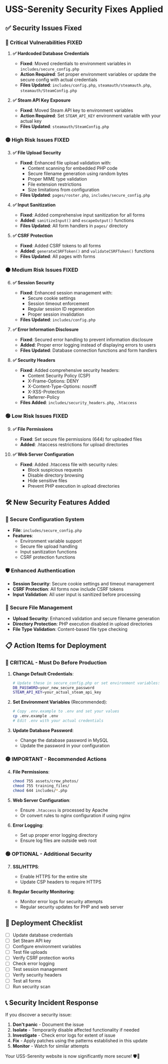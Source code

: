 # USS-Serenity Security Fixes Applied

## ✅ Security Issues Fixed

### 🔴 Critical Vulnerabilities FIXED

1. **✅ Hardcoded Database Credentials**
   - **Fixed**: Moved credentials to environment variables in `includes/secure_config.php`
   - **Action Required**: Set proper environment variables or update the secure config with actual credentials
   - **Files Updated**: `includes/config.php`, `steamauth/steamauth.php`, `steamauth/SteamConfig.php`

2. **✅ Steam API Key Exposure**
   - **Fixed**: Moved Steam API key to environment variables
   - **Action Required**: Set `STEAM_API_KEY` environment variable with your actual key
   - **Files Updated**: `steamauth/SteamConfig.php`

### 🟡 High Risk Issues FIXED

3. **✅ File Upload Security**
   - **Fixed**: Enhanced file upload validation with:
     - Content scanning for embedded PHP code
     - Secure filename generation using random bytes
     - Proper MIME type validation
     - File extension restrictions
     - Size limitations from configuration
   - **Files Updated**: `pages/roster.php`, `includes/secure_config.php`

4. **✅ Input Sanitization**
   - **Fixed**: Added comprehensive input sanitization for all forms
   - **Added**: `sanitizeInput()` and `escapeOutput()` functions
   - **Files Updated**: All form handlers in `pages/` directory

5. **✅ CSRF Protection**
   - **Fixed**: Added CSRF tokens to all forms
   - **Added**: `generateCSRFToken()` and `validateCSRFToken()` functions
   - **Files Updated**: All pages with forms

### 🟠 Medium Risk Issues FIXED

6. **✅ Session Security**
   - **Fixed**: Enhanced session management with:
     - Secure cookie settings
     - Session timeout enforcement
     - Regular session ID regeneration
     - Proper session invalidation
   - **Files Updated**: `includes/config.php`

7. **✅ Error Information Disclosure**
   - **Fixed**: Secured error handling to prevent information disclosure
   - **Added**: Proper error logging instead of displaying errors to users
   - **Files Updated**: Database connection functions and form handlers

8. **✅ Security Headers**
   - **Fixed**: Added comprehensive security headers:
     - Content Security Policy (CSP)
     - X-Frame-Options: DENY
     - X-Content-Type-Options: nosniff
     - X-XSS-Protection
     - Referrer-Policy
   - **Files Added**: `includes/security_headers.php`, `.htaccess`

### 🟢 Low Risk Issues FIXED

9. **✅ File Permissions**
   - **Fixed**: Set secure file permissions (644) for uploaded files
   - **Added**: .htaccess restrictions for upload directories

10. **✅ Web Server Configuration**
    - **Fixed**: Added .htaccess file with security rules:
      - Block suspicious requests
      - Disable directory browsing
      - Hide sensitive files
      - Prevent PHP execution in upload directories

## 🛠️ New Security Features Added

### 🔐 Secure Configuration System
- **File**: `includes/secure_config.php`
- **Features**:
  - Environment variable support
  - Secure file upload handling
  - Input sanitization functions
  - CSRF protection functions

### 🛡️ Enhanced Authentication
- **Session Security**: Secure cookie settings and timeout management
- **CSRF Protection**: All forms now include CSRF tokens
- **Input Validation**: All user input is sanitized before processing

### 📁 Secure File Management
- **Upload Security**: Enhanced validation and secure filename generation
- **Directory Protection**: PHP execution disabled in upload directories
- **File Type Validation**: Content-based file type checking

## 📋 Action Items for Deployment

### 🔴 CRITICAL - Must Do Before Production

1. **Change Default Credentials**:
   ```bash
   # Update these in secure_config.php or set environment variables:
   DB_PASSWORD=your_new_secure_password
   STEAM_API_KEY=your_actual_steam_api_key
   ```

2. **Set Environment Variables** (Recommended):
   ```bash
   # Copy .env.example to .env and set your values
   cp .env.example .env
   # Edit .env with your actual credentials
   ```

3. **Update Database Password**:
   - Change the database password in MySQL
   - Update the password in your configuration

### 🟡 IMPORTANT - Recommended Actions

4. **File Permissions**:
   ```bash
   chmod 755 assets/crew_photos/
   chmod 755 training_files/
   chmod 644 includes/*.php
   ```

5. **Web Server Configuration**:
   - Ensure `.htaccess` is processed by Apache
   - Or convert rules to nginx configuration if using nginx

6. **Error Logging**:
   - Set up proper error logging directory
   - Ensure log files are outside web root

### 🟢 OPTIONAL - Additional Security

7. **SSL/HTTPS**:
   - Enable HTTPS for the entire site
   - Update CSP headers to require HTTPS

8. **Regular Security Monitoring**:
   - Monitor error logs for security attempts
   - Regular security updates for PHP and web server

## 🚀 Deployment Checklist

- [ ] Update database credentials
- [ ] Set Steam API key
- [ ] Configure environment variables
- [ ] Test file uploads
- [ ] Verify CSRF protection works
- [ ] Check error logging
- [ ] Test session management
- [ ] Verify security headers
- [ ] Test all forms
- [ ] Run security scan

## 📞 Security Incident Response

If you discover a security issue:

1. **Don't panic** - Document the issue
2. **Isolate** - Temporarily disable affected functionality if needed
3. **Investigate** - Check error logs for extent of issue
4. **Fix** - Apply patches using the patterns established in this update
5. **Monitor** - Watch for similar attempts

Your USS-Serenity website is now significantly more secure! 🛡️🖖
